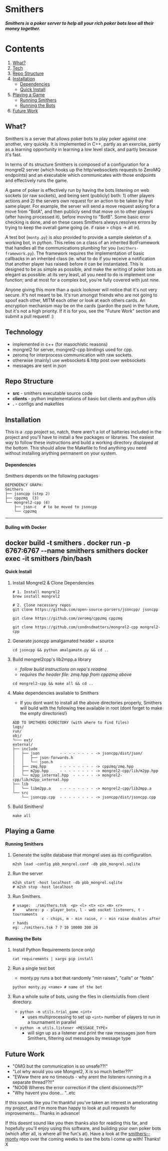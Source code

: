 # Smithers
***Smithers is a poker server to help all your rich poker bots lose all their money together.***

# Contents
1. [What?](#what)
2. [Tech](#technology)
3. [Repo Structure](#repo-structure)
4. [Installation](#installation)
    + [Dependencies](#dependencies)
    + [Quick Install](#quick-install)
5. [Playing a Game](#playing-a-game)
    + [Running Smithers](#running-smithers)
    + [Running the Bots](#running-the-bots)
6. [Future Work](#future-work)


## What?
Smithers is a server that allows poker bots to play poker against one another, very quickly.  It is implemented in C++, partly as an exercise, partly as a learning opportunity in learning a low level stack, and partly because it's fast. 

In terms of its structure Smithers is composed of a configuration for a mongrel2 server (which hooks up the http/websockets requests to ZeroMQ endpoints) and an executable which communicates with those endpoints and effectively runs the game.

A game of poker is effectively run by having the bots listening on web sockets (or raw sockets), and being sent (publicly) both: 1) other players actions and 2) the servers own request for an action to be taken by that same player. For example, the server will send a move request asking for a move from "BotA", and then publicly send that move on to other players (after having processed it), before moving to "BotB". Some basic error checking is done, and on these cases Smithers always resolves errors by trying to keep the overall game going (ie. if raise > chips -> all in). 

A test bot (`monty.py`) is also provided to provide a sample skeleton of a working bot, in python. This relies on a class of an inherited BotFramework that handles all the communications plumbing for you (`smithers-framework.py`). The framework requires the implementation of basic callbacks in an inherited class (ie. what to do if you receive a notification that another player has raised) before it can be instantiated. This is designed to be as simple as possible, and make the writing of poker bots as elegant as possible: at its very least, all you need to do is implement one function; and at most for a complex bot, you're fully covered with just nine.

Anyone giving this more than a quick lookover will notice that it's not very secure. It's not meant to be. It's run amongst friends who are not going to spoof each other, MITM each other or look at each others cards. An encryption mechanism may be on the cards (pardon the pun) in the future, but it's not a high priority. If it is for you, see the "Future Work" section and submit a pull request! :)

## Technology
+ implemented in c++ (for masochistic reasons)
+ mongrel2 for server, mongrel2-cpp bindings used for cpp.
+ zeromq for interprocess communication with raw sockets. 
+ otherwise (mainly) use websockets & http post over websockets
+ messages are sent in json

## Repo Structure
* **src** - smithers executable source code
* **clients** - python implementations of basic bot clients and python utils
* **.** - configs and makefiles

## Installation
This is a .cpp project so, natch, there aren't a lot of batteries included in the project and you'll have to install a few packages or libraries. The easiest way to follow these instructions and build a working directory displayed at the bottom. This should allow the Makefile to find anything you need without installing anything permanent on your system.
#### Dependencies
Smithers depends on the following packages
```
DEPENDENCY GRAPH:
Smithers
├── jsoncpp (step 2)
├── cppzmq  (3)
└── mongrel2-cpp (4)
    ├── json-c   # to be moved to jsoncpp
    └── cppzmq 
```
---------
#### Builing with Docker
docker build -t smithers .
docker run -p 6767:6767 --name smithers smithers
docker exec -it smithers /bin/bash
---------
#### Quick Install
1. Install Mongrel2 & Clone Dependencies

    ``` 
    # 1. Install mongrel2
    brew install mongrel2

    # 2. Clone necessary repos
    git clone https://github.com/open-source-parsers/jsoncpp/ jsoncpp

    git clone https://github.com/zeromq/cppzmq cppzmq

    git clone https://github.com/condnsdmatters/mongrel2-cpp mongrel2-cpp
    ```

2. Generate jsoncpp amalgamated header + source
    ```
    cd jsoncpp && python amalgamate.py && cd ..  
    ```

3. Build mongrel2cpp's  lib2mpp.a library
    - *follow build instructions on repo's readme*
    - *requires the header file: zmq.hpp from cppzmq above* 

    ```
    cd mongrel2-cpp && make all && cd ..
    ```

4. Make dependencies available to Smithers
    - If you dont want to install all the above directories properly, Smithers will build with the following tree available in root (dont forget to make the empty directories!)

    ```
    ADD TO SMITHERS DIRECTORY (with where to find files)
    logs/
    run/
    obj/
    └─── ext/
    external/
    ├── include                
    │   ├── json         - - - - - - - - -> jsoncpp/dist/json/
    │   │   ├── json-forwards.h
    │   │   └── json.h
    |   ├── zmq.hpp      - - - - - - - - -> cppzmq/zmq.hpp
    │   ├── m2pp.hpp     - - - - - - - - -> mongrel2-cpp/lib/m2pp.hpp
    │   └── m2pp_internal.hpp  - - - - - -> mongrel2-cpp/lib/m2pp_internal.hpp
    ├── lib
    │   └── libm2pp.a    - - - - - - - - -> mongrel2-cpp/lib2mpp.a
    └── src
        └── jsoncpp.cpp  - - - - - - - - -> jsoncpp/dist/jsoncpp.cpp
    ```

5. Build Smithers!
    ```
    make all
    ```

## Playing a Game
#### Running Smithers
1. Generate the sqlite database that mongrel uses as its configuration.

    ```
    m2sh load -config pbb_mongrel.conf -db pbb_mongrel.sqlite   
    ```

2. Run the server

    ```
    m2sh start -host localhost -db pbb_mongrel.sqlite 
    # m2sh stop -host localhost
    ```
    
3. Run Smithers. 

    ```
    # usage:  ./smithers.tsk  <p> <l> <t> <c> <m> <r>
    #     where: p - player_bots, l - web socket listeners, t - tournaments
                 c - chips, m - min raise, r - min raise doubles after r hands
    eg: ./smithers.tsk 7 7 10 10000 200 20
    ```

#### Running the Bots
1. Install Python Requirements (once only)

    ```
    cat requirements | xargs pip install
    ```

2. Run a single test bot
    - monty.py runs a bot that randomly "min raises", "calls" or "folds"

    ```
    python monty.py <name> # name of the bot
    ```

3. Run a whole suite of bots, using the files in clients/utils from client directory.
    - `python -m utils.trial_game <int>` 
        - uses multiprocessing to set up `<int>` number of players to run in a tournament in parallel
    - `python -m utils.listener <MESSAGE_TYPE>` 
        - will sign up as a listener and print the raw messages json from Smithers, filtering out messages by message type

## Future Work
- "OMG but the communication is so unsafe??!"
- "Lol why would you use Mongrel2, X is so much better??!"
- "EWww there are no timeouts - why arent the listeners running in a separate thread??!!"
- "NOOB Wheres the error correction if the client disconnects??"
- "Why havent you done... "..etc 

If this sounds like you I'm thankful you've taken an interest in ameliorating my project, and I'm more than happy to look at pull requests for improvements... Thanks in advance!

If this doesnt sound like you then thanks also for reading this far, and hopefully you'll enjoy using this software, and building your own poker bots (which after all, is where all the fun's at). Have a look at the [smithers--monty](https://github.com/condnsdmatters/smithers--monty) repo over the coming weeks to see the bots I come up with! Thanks! X



